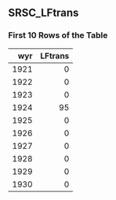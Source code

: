 ## SRSC_LFtrans
### First 10 Rows of the Table
|   wyr |   LFtrans |
|------:|----------:|
|  1921 |         0 |
|  1922 |         0 |
|  1923 |         0 |
|  1924 |        95 |
|  1925 |         0 |
|  1926 |         0 |
|  1927 |         0 |
|  1928 |         0 |
|  1929 |         0 |
|  1930 |         0 |